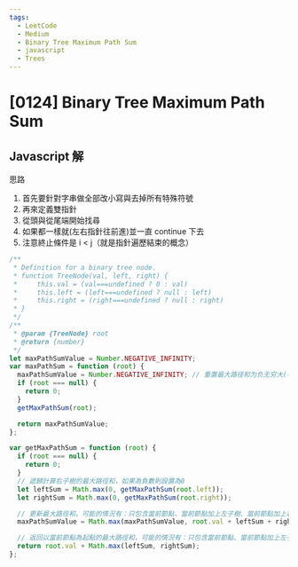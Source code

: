 ```yaml
---
tags:
  - LeetCode
  - Medium
  - Binary Tree Maximum Path Sum
  - javascript
  - Trees
---
```


# [0124] Binary Tree Maximum Path Sum

## Javascript 解

思路

1. 首先要針對字串做全部改小寫與去掉所有特殊符號
2. 再來定義雙指針
3. 從頭與從尾端開始找尋
4. 如果都一樣就(左右指針往前進)並一直 continue 下去
5. 注意終止條件是 i < j（就是指針遍歷結束的概念）

```javascript
/**
 * Definition for a binary tree node.
 * function TreeNode(val, left, right) {
 *     this.val = (val===undefined ? 0 : val)
 *     this.left = (left===undefined ? null : left)
 *     this.right = (right===undefined ? null : right)
 * }
 */
/**
 * @param {TreeNode} root
 * @return {number}
 */
let maxPathSumValue = Number.NEGATIVE_INFINITY;
var maxPathSum = function (root) {
  maxPathSumValue = Number.NEGATIVE_INFINITY; // 重置最大路径和为负无穷大(不重置可能導致結果錯誤)
  if (root === null) {
    return 0;
  }
  getMaxPathSum(root);

  return maxPathSumValue;
};

var getMaxPathSum = function (root) {
  if (root === null) {
    return 0;
  }
  // 遞歸計算右子樹的最大路徑和，如果為負數則設置為0
  let leftSum = Math.max(0, getMaxPathSum(root.left));
  let rightSum = Math.max(0, getMaxPathSum(root.right));

  // 更新最大路徑和，可能的情況有：只包含當前節點、當前節點加上左子樹、當前節點加上右子樹、當前節點加上左右子樹
  maxPathSumValue = Math.max(maxPathSumValue, root.val + leftSum + rightSum);

  // 返回以當前節點為起點的最大路徑和，可能的情況有：只包含當前節點、當前節點加上左子樹、當前節點加上右子樹
  return root.val + Math.max(leftSum, rightSum);
};
```
